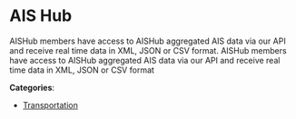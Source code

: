 # AIS Hub


AISHub members have access to AISHub aggregated AIS data via our API and receive real time data in XML, JSON or CSV format. AISHub members have access to AISHub aggregated AIS data via our API and receive real time data in XML, JSON or CSV format



**Categories**:
- [Transportation](https://github.com/apis-list/apis-list#transportation)





